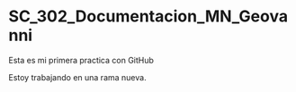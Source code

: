 # SC\_302\_Documentacion\_MN\_Geovanni

Esta es mi primera practica con GitHub

Estoy trabajando en una rama nueva.


